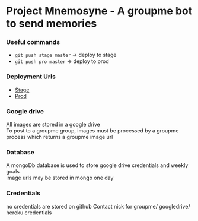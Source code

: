 # Project Mnemosyne - A groupme bot to send memories

### Useful commands
- `git push stage master` -> deploy to stage
- `git push pro master` -> deploy to prod

### Deployment Urls
- [Stage](https://mnemosyne-bot-stage.herokuapp.com/)
- [Prod](https://mnemosyne-bot-prod.herokuapp.com/)

### Google drive
All images are stored in a google drive  
To post to a groupme group, images must be processed by a groupme process which returns a groupme image url

### Database
A mongoDb database is used to store google drive credentials and weekly goals  
image urls may be stored in mongo one day

### Credentials
no credentials are stored on github
Contact nick for groupme/ googledrive/ heroku credentials
